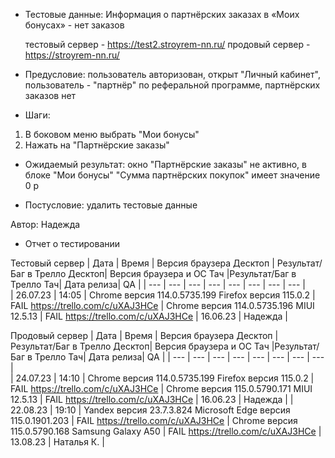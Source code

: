* Тестовые данные: Информация о партнёрских заказах в «Моих бонусах» - нет заказов

	тестовый сервер - https://test2.stroyrem-nn.ru/   продовый сервер - https://stroyrem-nn.ru/

* Предусловие: пользователь авторизован, открыт "Личный кабинет", пользователь - "партнёр" по реферальной программе, партнёрских заказов нет

* Шаги:
1.	В боковом меню выбрать "Мои бонусы"
2.	Нажать на "Партнёрские заказы"

* Ожидаемый результат: окно "Партнёрские заказы" не активно, в блоке "Мои бонусы" "Сумма партнёрских покупок" имеет значение 0 р

* Постусловие: удалить тестовые данные

Автор: Надежда

* Отчет о тестировании
  
Тестовый сервер
| Дата | Время | Версия браузера Десктоп | Результат/Баг в Трелло Десктоп|  Версия браузера и ОС Тач |Результат/Баг в Трелло Тач| Дата релиза| QA  |
| --- | --- | --- | --- |  --- | --- | --- | --- |   
| 26.07.23 | 14:05 | Chrome версия 114.0.5735.199 Firefox версия 115.0.2 | FAIL https://trello.com/c/uXAJ3HCe | Chrome версия 114.0.5735.196 MIUI 12.5.13 | FAIL https://trello.com/c/uXAJ3HCe | 16.06.23 | Надежда |  

Продовый сервер
| Дата | Время | Версия браузера Десктоп | Результат/Баг в Трелло Десктоп|  Версия браузера и ОС Тач |Результат/Баг в Трелло Тач| Дата релиза| QA |
| --- | --- | --- | --- |  --- | --- | --- | --- |   
| 24.07.23 | 14:10 | Chrome версия 114.0.5735.199 Firefox версия 115.0.2 | FAIL https://trello.com/c/uXAJ3HCe | Chrome версия 115.0.5790.171 MIUI 12.5.13 | FAIL https://trello.com/c/uXAJ3HCe | 16.06.23 | Надежда | 
| 22.08.23 | 19:10 | Yandex версия 23.7.3.824  Microsoft Edge версия 115.0.1901.203 | FAIL https://trello.com/c/uXAJ3HCe | Chrome версия 115.0.5790.168 Samsung Galaxy A50 | FAIL https://trello.com/c/uXAJ3HCe | 13.08.23 | Наталья К. | 